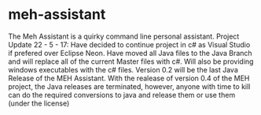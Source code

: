 # meh-assistant
The Meh Assistant is a quirky command line personal assistant.
Project Update 22 - 5 - 17: Have decided to continue project in c# as Visual Studio if prefered over Eclipse Neon. Have moved all Java files to the Java Branch and will replace all of the current Master files with c#. Will also be providing windows executables with the c# files. Version 0.2 will be the last Java Release of the MEH Assistant.
With the realease of version 0.4 of the MEH project, the Java releases are terminated, however, anyone with time to kill can do the required conversions to java and release them or use them (under the license)
